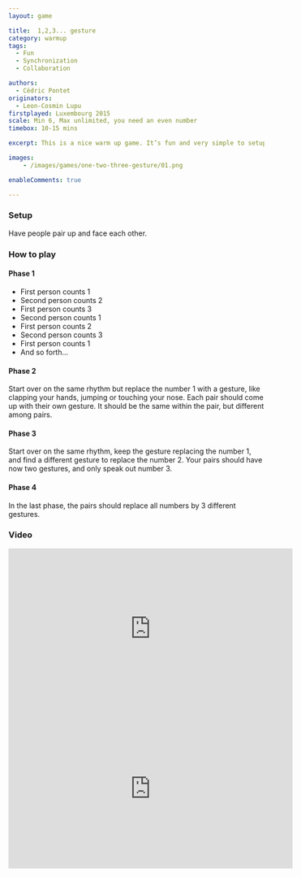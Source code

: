 ```yaml
---
layout: game

title:  1,2,3... gesture
category: warmup
tags:
  - Fun
  - Synchronization
  - Collaboration

authors: 
  - Cédric Pontet
originators: 
  - Leon-Cosmin Lupu
firstplayed: Luxembourg 2015
scale: Min 6, Max unlimited, you need an even number
timebox: 10-15 mins

excerpt: This is a nice warm up game. It’s fun and very simple to setup.

images:
    - /images/games/one-two-three-gesture/01.png

enableComments: true

---
```


### Setup

Have people pair up and face each other.

### How to play

#### Phase 1

* First person counts 1
* Second person counts 2
* First person counts 3
* Second person counts 1
* First person counts 2
* Second person counts 3
* First person counts 1
* And so forth...

#### Phase 2

Start over on the same rhythm but replace the number 1 with a gesture, like clapping your hands, jumping or touching your nose.
Each pair should come up with their own gesture. 
It should be the same within the pair, but different among pairs.

#### Phase 3

Start over on the same rhythm, keep the gesture replacing the number 1, and find a different gesture to replace the number 2.
Your pairs should have now two gestures, and only speak out number 3.

#### Phase 4

In the last phase, the pairs should replace all numbers by 3 different gestures.

### Video

<iframe width="560" height="315" src="https://www.youtube.com/embed/5UEKCPk4A84" frameborder="0" allowfullscreen></iframe>
<br>
<iframe width="560" height="315" src="https://www.youtube.com/embed/BoA8ODlTVSA" frameborder="0" allowfullscreen></iframe>
